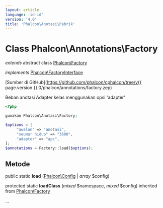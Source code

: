 ```yaml
---
layout: article
language: 'id-id'
version: '4.0'
title: 'Phalcon\Anotasi\Pabrik'
---
```

# Class **Phalcon\Annotations\Factory**

*extends* abstract class [Phalcon\Factory](Phalcon_Factory)

*implements* [Phalcon\FactoryInterface](Phalcon_FactoryInterface)

[Sumber di GitHub](https://github.com/phalcon/cphalcon/tree/v{{ page.version }}.0/phalcon/annotations/factory.zep)

Beban anotasi Adapter kelas menggunakan opsi 'adapter'

```php
<?php

gunakan Phalcon\Anotasi\Factory;

$options = [
     "awalan" => "anotasi",
     "seumur hidup" => "3600",
     "adaptor" => "apc",
];
$annotations = Factory::load($options);

```

## Metode

public static **load** ([Phalcon\Config](Phalcon_Config) | *array* $config)

protected static **loadClass** (*mixed* $namespace, *mixed* $config) inherited from [Phalcon\Factory](Phalcon_Factory)

...